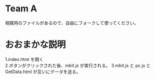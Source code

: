# Team A

相撲用のファイルがあるので、自由にフォークして使ってください。


# おおまかな説明
1.index.html を開く<br>
2.ボタンがクリックされた後、mbit.js が実行される。
3.mbit.js と pc.js と GetData.html が互いにデータを送る。<br>
